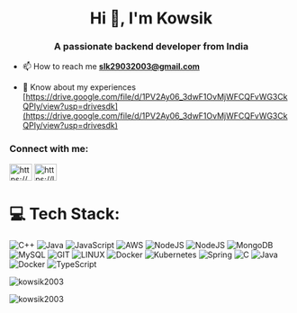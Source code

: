 
<h1 align="center">Hi 👋, I'm Kowsik</h1>
<h3 align="center">A passionate backend developer from India</h3>

- 📫 How to reach me **slk29032003@gmail.com**

- 📄 Know about my experiences [https://drive.google.com/file/d/1PV2Ay06_3dwF1OvMjWFCQFvWG3CkQPIy/view?usp=drivesdk](https://drive.google.com/file/d/1PV2Ay06_3dwF1OvMjWFCQFvWG3CkQPIy/view?usp=drivesdk)

<h3 align="left">Connect with me:</h3>
<p align="left">
<a href="https://www.linkedin.com/in/kowsik-s-09424a1b3" target="blank"><img align="center" src="https://raw.githubusercontent.com/rahuldkjain/github-profile-readme-generator/master/src/images/icons/Social/linked-in-alt.svg" alt="https://www.linkedin.com/in/kowsik-s-09424a1b3" height="30" width="40" /></a>
<a href="https://leetcode.com/kowsik/" target="blank"><img align="center" src="https://raw.githubusercontent.com/rahuldkjain/github-profile-readme-generator/master/src/images/icons/Social/leet-code.svg" alt="https://leetcode.com/kowsik/" height="30" width="40" /></a>
</p>

# 💻 Tech Stack:
![C++](https://img.shields.io/badge/c++-%2300599C.svg?style=for-the-badge&logo=c%2B%2B&logoColor=white) ![Java](https://img.shields.io/badge/java-%23ED8B00.svg?style=for-the-badge&logo=java&logoColor=white) ![JavaScript](https://img.shields.io/badge/javascript-%23323330.svg?style=for-the-badge&logo=javascript&logoColor=%23F7DF1E) ![AWS](https://img.shields.io/badge/AWS-%23FF9900.svg?style=for-the-badge&logo=amazon-aws&logoColor=white) ![NodeJS](https://img.shields.io/badge/node.js-6DA55F?style=for-the-badge&logo=node.js&logoColor=white) ![NodeJS](https://img.shields.io/badge/node.js-6DA55F?style=for-the-badge&logo=node.js&logoColor=white) ![MongoDB](https://img.shields.io/badge/MongoDB-%234ea94b.svg?style=for-the-badge&logo=mongodb&logoColor=white) ![MySQL](https://img.shields.io/badge/mysql-%2300f.svg?style=for-the-badge&logo=mysql&logoColor=white) ![GIT](https://img.shields.io/badge/Git-fc6d26?style=for-the-badge&logo=git&logoColor=white) ![LINUX](https://img.shields.io/badge/Linux-FCC624?style=for-the-badge&logo=linux&logoColor=black) ![Docker](https://img.shields.io/badge/docker-%230db7ed.svg?style=for-the-badge&logo=docker&logoColor=white) ![Kubernetes](https://img.shields.io/badge/kubernetes-%23326ce5.svg?style=for-the-badge&logo=kubernetes&logoColor=white) ![Spring](https://img.shields.io/badge/spring-%236DB33F.svg?style=for-the-badge&logo=spring&logoColor=white) ![C](https://img.shields.io/badge/c-%2300599C.svg?style=for-the-badge&logo=c&logoColor=white) ![Java](https://img.shields.io/badge/java-%23ED8B00.svg?style=for-the-badge&logo=java&logoColor=white) ![Docker](https://img.shields.io/badge/docker-%230db7ed.svg?style=for-the-badge&logo=docker&logoColor=white) ![TypeScript](https://img.shields.io/badge/typescript-%23007ACC.svg?style=for-the-badge&logo=typescript&logoColor=white)

<p><img align="center" src="https://github-readme-stats.vercel.app/api/top-langs?username=kowsik2003&show_icons=true&locale=en&layout=compact" alt="kowsik2003" /></p>

<p><img align="center" src="https://github-readme-streak-stats.herokuapp.com/?user=kowsik2003&" alt="kowsik2003" /></p>
